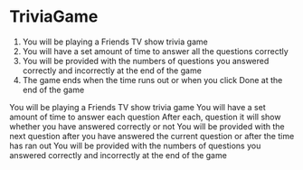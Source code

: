 # TriviaGame
1. You will be playing a Friends TV show trivia game
2. You will have a set amount of time to answer all the questions correctly
3. You will be provided with the numbers of questions you answered correctly and incorrectly at the end of the game
4. The game ends when the time runs out or when you click Done at the end of the game

You will be playing a Friends TV show trivia game
You will have a set amount of time to answer each question
After each, question it will show whether you have answered correctly or not
You will be provided with the next question after you have answered the current question or after the time has ran out
You will be provided with the numbers of questions you answered correctly and incorrectly at the end of the game
